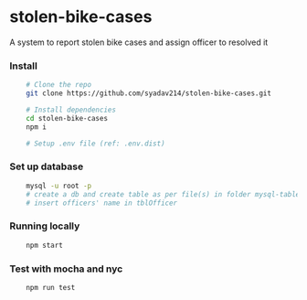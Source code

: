 # stolen-bike-cases

A system to report stolen bike cases and assign officer to resolved it

### Install

```bash
    # Clone the repo
    git clone https://github.com/syadav214/stolen-bike-cases.git

    # Install dependencies
    cd stolen-bike-cases
    npm i

    # Setup .env file (ref: .env.dist)
```

### Set up database

```bash
    mysql -u root -p
    # create a db and create table as per file(s) in folder mysql-tables
    # insert officers' name in tblOfficer
```

### Running locally

```bash
    npm start
```

### Test with mocha and nyc

```bash
    npm run test
```
